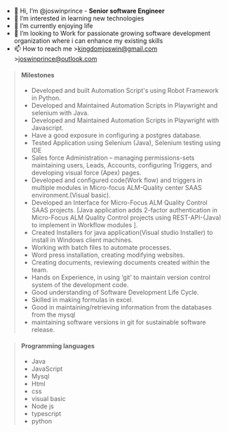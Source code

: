 - 👋 Hi, I’m @joswinprince - **Senior software Engineer**
- 👀 I’m interested in learning new technologies
- 🌱 I’m currently enjoying life
- 💞️ I’m looking to Work for passionate growing software development organization where i can enhance my existing skills 
- 📫 How to reach me >kingdomjoswin@gmail.com >joswinprince@outlook.com
>#### Milestones
> - Developed and built Automation Script's using Robot Framework in Python.
> - Developed and Maintained Automation Scripts in Playwright and selenium with Java.
> - Developed and Maintained Automation Scripts in Playwright with Javascript.
> - Have a good exposure in configuring a postgres database.
> -	Tested Application using Selenium (Java), Selenium testing using IDE
> -	Sales force Administration – managing permissions-sets maintaining users, Leads, Accounts, configuring Triggers, and developing visual force (Apex) pages.
> -	Developed and configured code(Work flow) and triggers in multiple modules in Micro-focus ALM-Quality center SAAS environment.(Visual basic). 
> -	Developed an Interface for Micro-Focus ALM Quality Control SAAS projects. 
[Java application adds 2-factor authentication in Micro-Focus ALM Quality Control projects using REST-API-(Java) to implement in Workflow modules ].
> -	Created Installers for java application(Visual studio Installer) to install in Windows client machines.
> - Working with batch files to automate processes.
> -	Word press installation, creating modifying websites.
> -	Creating documents, reviewing documents created within the team.
> -	Hands on Experience, in using ‘git’ to maintain version control system of the development code.
> -	Good understanding of Software Development Life Cycle.
> - Skilled in making formulas in excel.
> - Good in maintaining/retrieving information from the databases from the mysql
> - maintaining software versions in git for sustainable software release.

>#### Programming languages
> - Java
> - JavaScript
> - Mysql
> - Html
> - css
> - visual basic
> - Node js
> - typescript
> - python


<!---
joswinprince/joswinprince is a ✨ special ✨ repository because its `README.md` (this file) appears on your GitHub profile.
You can click the Preview link to take a look at your changes.
--->
